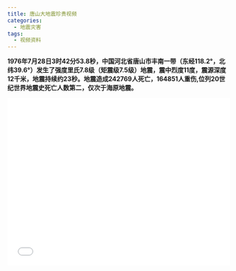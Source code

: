 ```yaml
---
title: 唐山大地震珍贵视频
categories:
  - 地震灾害
tags:
  - 视频资料
---
```

**1976年7月28日3时42分53.8秒，中国河北省唐山市丰南一带（东经118.2°，北纬39.6°）发生了强度里氏7.8级（矩震级7.5级）地震，震中烈度11度，震源深度12千米，地震持续约23秒。地震造成242769人死亡，164851人重伤,位列20世纪世界地震史死亡人数第二，仅次于海原地震。**
<div style="position:relative; padding-bottom:75%; width:100%; height:0">
    <iframe src="//player.bilibili.com/player.html?aid=40361741&bvid=BV1dt411s7AY&cid=70886030&page=1" scrolling="no" border="0" frameborder="no" framespacing="0" allowfullscreen="true" style="position:absolute; height: 100%; width: 100%;"></iframe>
</div>